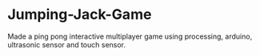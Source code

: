 # Jumping-Jack-Game

Made a ping pong interactive multiplayer game using processing, arduino, ultrasonic sensor and touch sensor.
